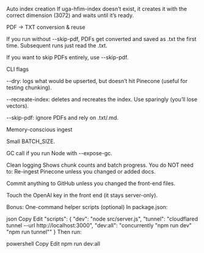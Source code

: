 Auto index creation
If uga-hfim-index doesn’t exist, it creates it with the correct dimension (3072) and waits until it’s ready.

PDF → TXT conversion & reuse

If you run without --skip-pdf, PDFs get converted and saved as .txt the first time. Subsequent runs just read the .txt.

If you want to skip PDFs entirely, use --skip-pdf.

CLI flags

--dry: logs what would be upserted, but doesn’t hit Pinecone (useful for testing chunking).

--recreate-index: deletes and recreates the index. Use sparingly (you’ll lose vectors).

--skip-pdf: ignore PDFs and rely on .txt/.md.

Memory-conscious ingest

Small BATCH_SIZE.

GC call if you run Node with --expose-gc.

Clean logging
Shows chunk counts and batch progress.
You do NOT need to:
Re-ingest Pinecone unless you changed or added docs.

Commit anything to GitHub unless you changed the front-end files.

Touch the OpenAI key in the front end (it stays server-only).

Bonus: One-command helper scripts (optional)
In package.json:

json
Copy
Edit
"scripts": {
"dev": "node src/server.js",
"tunnel": "cloudflared tunnel --url http://localhost:3000",
"dev:all": "concurrently \"npm run dev\" \"npm run tunnel\""
}
Then run:

powershell
Copy
Edit
npm run dev:all
